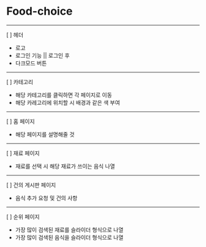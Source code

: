 # Food-choice

---

[ ] 헤더

- 로고
- 로그인 기능 || 로그인 후
- 다크모드 버튼

---

[ ] 카테고리

- 해당 카테고리를 클릭하면 각 페이지로 이동
- 해당 카레고리에 위치할 시 배경과 같은 색 부여

---

[ ] 홈 페이지

- 해당 페이지를 설명해줄 것

---

[ ] 재료 페이지

- 재료를 선택 시 해당 재료가 쓰이는 음식 나열

---

[ ] 건의 게시판 페이지

- 음식 추가 요청 및 건의 사항

---

[ ] 순위 페이지

- 가장 많이 검색된 재료를 슬라이더 형식으로 나열
- 가장 많이 검색된 음식을 슬라이더 형식으로 나열
